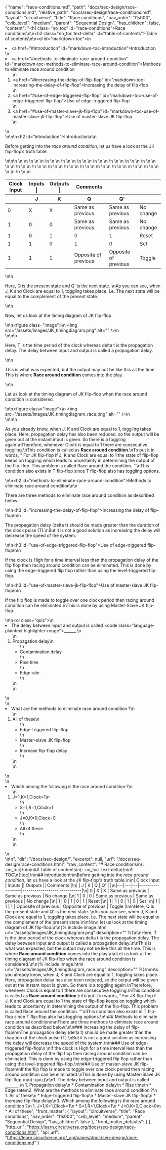 {
  "name": "race-conditions.md",
  "path": "docs/seq-design/race-conditions.md",
  "relative_path": "docs/seq-design/race-conditions.md",
  "layout": "circuitverse",
  "title": "Race conditions",
  "nav_order": "l1s000",
  "cvib_level": "medium",
  "parent": "Sequential Design",
  "has_children": false,
  "content": "<h1 class=\"no_toc\" id=\"race-conditions\">Race conditions</h1>\n\n<h2 class=\"no_toc text-delta\" id=\"table-of-contents\">Table of contents</h2>\n\n<ol id=\"markdown-toc\">\n  <li><a href=\"#introduction\" id=\"markdown-toc-introduction\">Introduction</a></li>\n  <li><a href=\"#methods-to-eliminate-race-around-condition\" id=\"markdown-toc-methods-to-eliminate-race-around-condition\">Methods to eliminate race around condition</a>    <ol>\n      <li><a href=\"#increasing-the-delay-of-flip-flop\" id=\"markdown-toc-increasing-the-delay-of-flip-flop\">Increasing the delay of flip-flop</a></li>\n      <li><a href=\"#use-of-edge-triggered-flip-flop\" id=\"markdown-toc-use-of-edge-triggered-flip-flop\">Use of edge-triggered flip-flop</a></li>\n      <li><a href=\"#use-of-master-slave-jk-flip-flop\" id=\"markdown-toc-use-of-master-slave-jk-flip-flop\">Use of master-slave JK flip-flop</a></li>\n    </ol>\n  </li>\n</ol>\n\n<h2 id=\"introduction\">Introduction</h2>\n\n<p>Before getting into the <em>race around condition</em>, let us have a look at the JK flip-flop’s truth table.</p>\n\n<table>\n  <thead>\n    <tr>\n      <th>Clock Input</th>\n      <th>Inputs |</th>\n      <th>Outputs |</th>\n      <th>Comments</th>\n      <th> </th>\n      <th> </th>\n    </tr>\n    <tr>\n      <th> </th>\n      <th>J</th>\n      <th>K</th>\n      <th>Q</th>\n      <th>Q’</th>\n      <th> </th>\n    </tr>\n  </thead>\n  <tbody>\n    <tr>\n      <td>0</td>\n      <td>X</td>\n      <td>X</td>\n      <td>Same as previous</td>\n      <td>Same as previous</td>\n      <td>No change</td>\n    </tr>\n    <tr>\n      <td>1</td>\n      <td>0</td>\n      <td>0</td>\n      <td>Same as previous</td>\n      <td>Same as previous</td>\n      <td>No change</td>\n    </tr>\n    <tr>\n      <td>1</td>\n      <td>0</td>\n      <td>1</td>\n      <td>0</td>\n      <td>1</td>\n      <td>Reset</td>\n    </tr>\n    <tr>\n      <td>1</td>\n      <td>1</td>\n      <td>0</td>\n      <td>1</td>\n      <td>0</td>\n      <td>Set</td>\n    </tr>\n    <tr>\n      <td>1</td>\n      <td>1</td>\n      <td>1</td>\n      <td>Opposite of previous</td>\n      <td>Opposite of previous</td>\n      <td>Toggle</td>\n    </tr>\n  </tbody>\n</table>\n\n<p>Here, Q is the present state and Q’ is the next state. \nAs you can see, when J, K and Clock are equal to 1, toggling takes place, i.e. The next state will be equal to the complement of the present state.</p>\n\n<p>Now, let us look at the timing diagram of JK flip-flop.</p>\n\n<figure class=\"image\">\n  <img src=\"/assets/images/JK_timingdiagram.png\" alt=\"\" />\n  <figcaption></figcaption>\n</figure>\n\n<p>Here, T is the time period of the clock whereas delta t is the propagation delay. The delay between input and output is called a propagation delay.</p>\n\n<p>This is what was expected, but the output may not be like this all the time. This is where <strong>Race around condition</strong> comes into the play.</p>\n\n<p>Let us look at the timing diagram of JK flip-flop when the race around condition is considered.</p>\n\n<figure class=\"image\">\n  <img src=\"/assets/images/JK_timingdiagram_race.png\" alt=\"\" />\n  <figcaption></figcaption>\n</figure>\n\n<p>As you already know, when J, K and Clock are equal to 1, toggling takes place. Here, propagation delay has also been reduced, so the output will be given out at the instant input is given. So there is a toggling again.\nTherefore, whenever Clock is equal to 1 there are consecutive toggling.\nThis condition is called as <strong>Race around condition</strong>.\nTo put it in words, “ For JK flip-flop if J, K and Clock are equal to 1 the state of flip-flop keeps on toggling which leads to uncertainty in determining the output of the flip-flop. This problem is called  Race around the condition. “’\nThis condition also exists in T flip-flop since T flip-flop also has toggling options.</p>\n\n<h2 id=\"methods-to-eliminate-race-around-condition\">Methods to eliminate race around condition</h2>\n\n<p>There are three methods to eliminate race around condition as described below:</p>\n\n<h3 id=\"increasing-the-delay-of-flip-flop\">Increasing the delay of flip-flop</h3>\n\n<p>The propagation delay (delta t) should be made greater than the duration of the clock pulse (T).\nBut it is not a good solution as increasing the delay will decrease the speed of the system.</p>\n\n<h3 id=\"use-of-edge-triggered-flip-flop\">Use of edge-triggered flip-flop</h3>\n\n<p>If the clock is High for a time interval less than the propagation delay of the flip flop then racing around condition can be eliminated. This is done by using the edge-triggered flip flop rather than using the level-triggered flip-flop.</p>\n\n<h3 id=\"use-of-master-slave-jk-flip-flop\">Use of master-slave JK flip-flop</h3>\n\n<p>If the flip flop is made to toggle over one clock period then racing around condition can be eliminated.\nThis is done by using Master-Slave JK flip-flop.</p>\n\n<ol class=\"quiz\">\n  <li>The delay between input and output is called <code class=\"language-plaintext highlighter-rouge\">______</code>.\n    <ol>\n      <li>Propagation delay\n        <ul>\n          <li>Contamination delay</li>\n          <li>Rise time</li>\n          <li>Edge rate</li>\n        </ul>\n      </li>\n    </ol>\n  </li>\n  <li>What are the methods to eliminate race around condition ?\n    <ol>\n      <li>All of these\n        <ul>\n          <li>Edge-triggered flip-flop</li>\n          <li>Master-slave JK flip-flop</li>\n          <li>Increase flip-flop delay</li>\n        </ul>\n      </li>\n    </ol>\n  </li>\n  <li>Which among the following is the race around condition ?\n    <ol>\n      <li>J=1,K=1,Clock=1\n        <ul>\n          <li>S=1,R=1,Clock=1</li>\n          <li>J=0,K=0,Clock=0</li>\n          <li>All of these</li>\n        </ul>\n      </li>\n    </ol>\n  </li>\n</ol>\n",
  "dir": "/docs/seq-design/",
  "excerpt": null,
  "url": "/docs/seq-design/race-conditions.html",
  "raw_content": "# Race conditions\n{: .no_toc}\n\n\n## Table of contents\n{: .no_toc .text-delta}\n\n1. TOC\n{:toc}\n\n## Introduction\n\nBefore getting into the _race around condition_, let us have a look at the JK flip-flop's truth table.\n\n| Clock Input | Inputs || Outputs || Comments |\n| | J | K | Q | Q' | |\n|---|---|---|------------------|------------------|-----------|\n| 0 | X | X | Same as previous | Same as previous | No change |\n| 1 | 0 | 0 | Same as previous | Same as previous | No change |\n| 1 | 0 | 1 | 0 | 1 | Reset |\n| 1 | 1 | 0 | 1 | 0 | Set |\n| 1 | 1 | 1 | Opposite of previous | Opposite of previous | Toggle |\n\nHere, Q is the present state and Q' is the next state. \nAs you can see, when J, K and Clock are equal to 1, toggling takes place, i.e. The next state will be equal to the complement of the present state.\n\nNow, let us look at the timing diagram of JK flip-flop.\n\n{% include image.html url=\"/assets/images/JK_timingdiagram.png\" description=\"\" %}\n\nHere, T is the time period of the clock whereas delta t is the propagation delay. The delay between input and output is called a propagation delay.\n\nThis is what was expected, but the output may not be like this all the time. This is where **Race around condition** comes into the play.\n\nLet us look at the timing diagram of JK flip-flop when the race around condition is considered.\n\n{% include image.html url=\"/assets/images/JK_timingdiagram_race.png\" description=\"\" %}\n\nAs you already know, when J, K and Clock are equal to 1, toggling takes place. Here, propagation delay has also been reduced, so the output will be given out at the instant input is given. So there is a toggling again.\nTherefore, whenever Clock is equal to 1 there are consecutive toggling.\nThis condition is called as **Race around condition**.\nTo put it in words, \" For JK flip-flop if J, K and Clock are equal to 1 the state of flip-flop keeps on toggling which leads to uncertainty in determining the output of the flip-flop. This problem is called  Race around the condition. \"'\nThis condition also exists in T flip-flop since T flip-flop also has toggling options.\n\n## Methods to eliminate race around condition\n\nThere are three methods to eliminate race around condition as described below:\n\n### Increasing the delay of flip-flop\n\nThe propagation delay (delta t) should be made greater than the duration of the clock pulse (T).\nBut it is not a good solution as increasing the delay will decrease the speed of the system.\n\n### Use of edge-triggered flip-flop\n \nIf the clock is High for a time interval less than the propagation delay of the flip flop then racing around condition can be eliminated. This is done by using the edge-triggered flip flop rather than using the level-triggered flip-flop.\n\n### Use of master-slave JK flip-flop\n\nIf the flip flop is made to toggle over one clock period then racing around condition can be eliminated.\nThis is done by using Master-Slave JK flip-flop.\n\n{:.quiz}\n\n1. The delay between input and output is called `______`.\n   1. Propagation delay\n   * Contamination delay\n   * Rise time\n   * Edge rate\n2. What are the methods to eliminate race around condition ?\n   1. All of these\n   * Edge-triggered flip-flop\n   * Master-slave JK flip-flop\n   * Increase flip-flop delay\n3. Which among the following is the race around condition ?\n   1. J=1,K=1,Clock=1\n   * S=1,R=1,Clock=1\n   * J=0,K=0,Clock=0\n   * All of these",
  "front_matter": {
    "layout": "circuitverse",
    "title": "Race conditions",
    "nav_order": "l1s000",
    "cvib_level": "medium",
    "parent": "Sequential Design",
    "has_children": false
  },
  "front_matter_defaults": {
  },
  "http_url": "https://learn.circuitverse.org/docs/seq-design/race-conditions.html",
  "api_url": "https://learn.circuitverse.org/_api/pages/docs/seq-design/race-conditions.md"
}